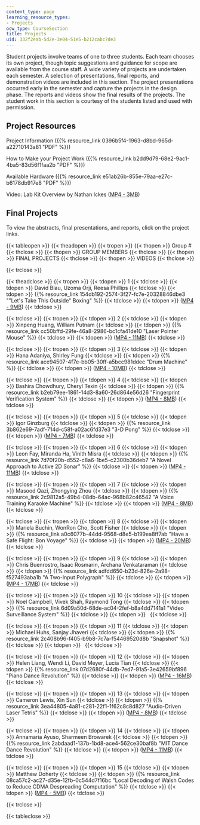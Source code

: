 ```yaml
---
content_type: page
learning_resource_types:
- Projects
ocw_type: CourseSection
title: Projects
uid: 332f2eab-5d2e-3e04-51e5-b212cabc7de3
---
```


Student projects involve teams of one to three students. Each team chooses its own project, though topic suggestions and guidance for scope are available from the course staff. A wide variety of projects are undertaken each semester. A selection of presentations, final reports, and demonstration videos are included in this section. The project presentations occurred early in the semester and capture the projects in the design phase. The reports and videos show the final results of the projects. The student work in this section is courtesy of the students listed and used with permission.

Project Resources
-----------------

Project Information ({{% resource_link 0396b5f4-1963-d8bd-965d-a22710143a81 "PDF" %}})

How to Make your Project Work ({{% resource_link b2dd9d79-68e2-9ac1-4ba5-83d56f1faa2b "PDF" %}})

Available Hardware ({{% resource_link e51ab26b-855e-79aa-e27c-b6178db917e8 "PDF" %}})

Video: Lab Kit Overview by Nathan Ickes ([MP4 - 3MB](http://www.archive.org/download/MIT6.111S06/video_non-student-intro-sp06-220k.mp4))

Final Projects
--------------

To view the abstracts, final presentations, and reports, click on the project links.

{{< tableopen >}}
{{< theadopen >}}
{{< tropen >}}
{{< thopen >}}
Group #
{{< thclose >}}
{{< thopen >}}
GROUP MEMBERS
{{< thclose >}}
{{< thopen >}}
FINAL PROJECTS
{{< thclose >}}
{{< thopen >}}
VIDEOS
{{< thclose >}}

{{< trclose >}}

{{< theadclose >}}
{{< tropen >}}
{{< tdopen >}}
1
{{< tdclose >}}
{{< tdopen >}}
David Blau, Uzoma Orji, Reesa Phillips
{{< tdclose >}}
{{< tdopen >}}
{{% resource_link 154db192-2574-3f27-fc7e-20328846dbe3 "\"Let's Take This Outside\" Boxing" %}}
{{< tdclose >}}
{{< tdopen >}}
([MP4 - 9MB](http://www.archive.org/download/MIT6.111S06/video_01_sp06-220k.mp4))
{{< tdclose >}}

{{< trclose >}}
{{< tropen >}}
{{< tdopen >}}
2
{{< tdclose >}}
{{< tdopen >}}
Xinpeng Huang, William Putnam
{{< tdclose >}}
{{< tdopen >}}
{{% resource_link cc50bffd-29fe-46a8-2986-bc1cfa41de10 "Laser Pointer Mouse" %}}
{{< tdclose >}}
{{< tdopen >}}
([MP4 - 11MB](http://www.archive.org/download/MIT6.111S06/video_02_sp06-220k.mp4))
{{< tdclose >}}

{{< trclose >}}
{{< tropen >}}
{{< tdopen >}}
3
{{< tdclose >}}
{{< tdopen >}}
Hana Adaniya, Shirley Fung
{{< tdclose >}}
{{< tdopen >}}
{{% resource_link ace94507-4f7e-bb05-30ff-a5bcc981ddec "Drum Machine" %}}
{{< tdclose >}}
{{< tdopen >}}
([MP4 - 10MB](http://www.archive.org/download/MIT6.111S06/video_03_sp06-220k.mp4))
{{< tdclose >}}

{{< trclose >}}
{{< tropen >}}
{{< tdopen >}}
4
{{< tdclose >}}
{{< tdopen >}}
Bashira Chowdhury, Cheryl Texin
{{< tdclose >}}
{{< tdopen >}}
{{% resource_link b2eb79ee-1861-14d3-8a60-26d864e56d26 "Fingerprint Verification System" %}}
{{< tdclose >}}
{{< tdopen >}}
([MP4 - 8MB](http://www.archive.org/download/MIT6.111S06/video_04_sp06-220k.mp4))
{{< tdclose >}}

{{< trclose >}}
{{< tropen >}}
{{< tdopen >}}
5
{{< tdclose >}}
{{< tdopen >}}
Igor Ginzburg
{{< tdclose >}}
{{< tdopen >}}
{{% resource_link 3b862e69-7adf-714d-c58f-a02ac6fd37e3 "3-D Pong" %}}
{{< tdclose >}}
{{< tdopen >}}
([MP4 - 7MB](http://www.archive.org/download/MIT6.111S06/video_05_sp06-220k.mp4))
{{< tdclose >}}

{{< trclose >}}
{{< tropen >}}
{{< tdopen >}}
6
{{< tdclose >}}
{{< tdopen >}}
Leon Fay, Miranda Ha, Vinith Misra
{{< tdclose >}}
{{< tdopen >}}
{{% resource_link 7d70f20b-d552-c8a6-1be5-c2300b36deb7 "A Novel Approach to Active 2D Sonar" %}}
{{< tdclose >}}
{{< tdopen >}}
([MP4 - 11MB](http://www.archive.org/download/MIT6.111S06/video_06_sp06-220k.mp4))
{{< tdclose >}}

{{< trclose >}}
{{< tropen >}}
{{< tdopen >}}
7
{{< tdclose >}}
{{< tdopen >}}
Masood Qazi, Zhongying Zhou
{{< tdclose >}}
{{< tdopen >}}
{{% resource_link 2c9812a5-49b4-08db-64ac-968b82c46542 "A Voice Training Karaoke Machine" %}}
{{< tdclose >}}
{{< tdopen >}}
([MP4 - 8MB](http://www.archive.org/download/MIT6.111S06/video_07_sp06-220k.mp4))
{{< tdclose >}}

{{< trclose >}}
{{< tropen >}}
{{< tdopen >}}
8
{{< tdclose >}}
{{< tdopen >}}
Mariela Buchin, WonRon Cho, Scott Fisher
{{< tdclose >}}
{{< tdopen >}}
{{% resource_link a0c6077b-44dd-9568-d8e5-b199ea8ff7ab "Have a Safe Flight: Bon Voyage" %}}
{{< tdclose >}}
{{< tdopen >}}
([MP4 - 20MB](http://www.archive.org/download/MIT6.111S06/video_08_sp06-220k.mp4))
{{< tdclose >}}

{{< trclose >}}
{{< tropen >}}
{{< tdopen >}}
9
{{< tdclose >}}
{{< tdopen >}}
Chris Buenrostro, Isaac Rosmarin, Archana Venkataraman
{{< tdclose >}}
{{< tdopen >}}
{{% resource_link adfdd650-b23d-826e-2a98-f527493aba1b "A Two-Input Polygraph" %}}
{{< tdclose >}}
{{< tdopen >}}
([MP4 - 17MB](http://www.archive.org/download/MIT6.111S06/video_09_sp06-220k.mp4))
{{< tdclose >}}

{{< trclose >}}
{{< tropen >}}
{{< tdopen >}}
10
{{< tdclose >}}
{{< tdopen >}}
Noel Campbell, Vivek Shah, Raymond Tong
{{< tdclose >}}
{{< tdopen >}}
{{% resource_link 6d09a50d-68de-ac04-2fef-b8a4dd7141a1 "Video Surveillance System" %}}
{{< tdclose >}}
{{< tdopen >}}
 
{{< tdclose >}}

{{< trclose >}}
{{< tropen >}}
{{< tdopen >}}
11
{{< tdclose >}}
{{< tdopen >}}
Michael Huhs, Sanjay Jhaveri
{{< tdclose >}}
{{< tdopen >}}
{{% resource_link 2c408b96-f405-b9b8-7c7a-f54469520d8b "Snapshot" %}}
{{< tdclose >}}
{{< tdopen >}}
 
{{< tdclose >}}

{{< trclose >}}
{{< tropen >}}
{{< tdopen >}}
12
{{< tdclose >}}
{{< tdopen >}}
Helen Liang, Wendi Li, David Meyer, Lucia Tian
{{< tdclose >}}
{{< tdopen >}}
{{% resource_link 07d2680f-44db-7ed7-91a5-3e42659bf896 "Piano Dance Revolution" %}}
{{< tdclose >}}
{{< tdopen >}}
([MP4 - 16MB](http://www.archive.org/download/MIT6.111S06/video_12_sp06-220k.mp4))
{{< tdclose >}}

{{< trclose >}}
{{< tropen >}}
{{< tdopen >}}
13
{{< tdclose >}}
{{< tdopen >}}
Cameron Lewis, Xin Sun
{{< tdclose >}}
{{< tdopen >}}
{{% resource_link 3ea44805-4a81-c281-22f1-1f62c8c8d827 "Audio-Driven Laser Tetris" %}}
{{< tdclose >}}
{{< tdopen >}}
([MP4 - 8MB](http://www.archive.org/download/MIT6.111S06/video_13_sp06-220k.mp4))
{{< tdclose >}}

{{< trclose >}}
{{< tropen >}}
{{< tdopen >}}
14
{{< tdclose >}}
{{< tdopen >}}
Annamaria Ayuso, Sharmeen Browarek
{{< tdclose >}}
{{< tdopen >}}
{{% resource_link 2abdaad1-137b-1bd8-ace4-562ce30baf8b "MIT Dance Dance Revolution" %}}
{{< tdclose >}}
{{< tdopen >}}
([MP4 - 11MB](http://www.archive.org/download/MIT6.111S06/video_14_sp06-220k.mp4))
{{< tdclose >}}

{{< trclose >}}
{{< tropen >}}
{{< tdopen >}}
15
{{< tdclose >}}
{{< tdopen >}}
Matthew Doherty
{{< tdclose >}}
{{< tdopen >}}
{{% resource_link 08ca57c2-ac27-d35e-12fb-0c544d7f16bc "Local Decoding of Walsh Codes to Reduce CDMA Despreading Computation" %}}
{{< tdclose >}}
{{< tdopen >}}
([MP4 - 5MB](http://www.archive.org/download/MIT6.111S06/video_15_sp06-220k.mp4))
{{< tdclose >}}

{{< trclose >}}

{{< tableclose >}}